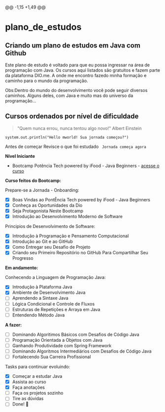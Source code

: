@@ -1,15 +1,49 @@
# plano_de_estudos
## Criando um plano de estudos em Java com Github
Este plano de estudo  é voltado para que eu possa ingressar na área de programação com Java. Os cursos aqui listados são gratuitos e fazem parte da plataforma DIO.me. A onde me encontro fazedo minha formação e caminho para o mundo da programação.

Obs:Dentro do mundo do desenvolvimento você pode seguir diversos caminhos. Alguns deles, com Java e muito mas do universo da programação...

<!--
![roadmap_java](https://user-images.githubusercontent.com/81716096/194963829-d7e37ba4-0a4f-4ae1-8cc7-0977e163c9e4.png)
-->

## Cursos ordenados por nível de dificuldade

> "Quem nunca errou, nunca tentou algo novo!" Albert Einstein

`` system.out.println("Hello mworld! Sua jornada começou?") `` 

Antes de começar Revisce o que foi estudado
`` Jornada começa agora``



**Nível Iniciante**

- Bootcamp Potência Tech powered by iFood - Java Beginners - [acesse o curso](https://web.dio.me/course/introducao-ao-ecossistema-e-documentacao-java/learning/54e1ad91-8842-4065-bc89-37329f54f0cd)
<!--" a fazer ainda" Ambiente de desenvolvimento Java - [acesse o curso](https://web.dio.me/course/configurando-ambiente-de-desenvolvimento-java-no-linux/learning/0668bbda-e32e-44bc-9100-d9dd781bdf8f)
- Dominando IDEs com Java - [acesse o curso0](https://web.dio.me/course/dominando-ides-java/learning/b0f1ae39-6af7-4a2c-8fc2-c73ae8463c84)-->

**Curso feitos do Bootcamp:**

Prepare-se a Jornada - Onboarding:
- [X] Boas Vindas ao PontÊncia Tech powered by iFood - Java Beginners
- [X] Conheça as Oportunidades da Dio
- [X] Seja Protagonista Neste Bootcamp
- [X] Introdução ao Desenvolvimento Moderno de Software

Principios de Desenvolvimento de Software:
- [X] Introdução à Programação e Pensamento Computacional
- [X] Introdução ao Git e ao GitHub
- [X] Como Entregar seu Desafio de Projeto
- [X] Criando seu Primeiro Repositório no GitHub Para Compartilhar Seu Progresso

**Em andamento:**

Conhecendo a Linguagem de Programação Java:
- [X] Introdução à Plataforma Java
- [X] Ambiente de Desenvolvimento Java
- [ ] Aprendendo a Sintaxe Java 
- [ ] Lógica Condicional e Controle de Fluxos
- [ ] Estruturas de Repetições e Arraya em Java
- [ ] Entendendo Método Java 

**A fazer:**
- [ ] Dominando Algoritimos Básicos com Desafios de Código Java
- [ ] Programação Orientada a Objetos com Java
- [ ] Ganhando Produtividade com Spring Framework
- [ ] Dominando Algoritmos Intermediários com Desafios de Código Java
- [ ] Fortalecendo Sua Carreira Profissional

Tasks para continuar evoluindo:

- [x] Começar a estudar Java
- [X] Assista ao curso
- [X] Faça anotações
- [ ] Faça os projetos sozinho
- [ ] Tire as dúvidas
- [ ] Done! 🎉
